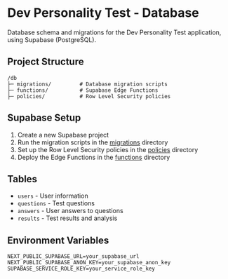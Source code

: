 # Dev Personality Test - Database

Database schema and migrations for the Dev Personality Test application, using Supabase (PostgreSQL).

## Project Structure

```
/db
├─ migrations/         # Database migration scripts
├─ functions/          # Supabase Edge Functions
├─ policies/           # Row Level Security policies
```

## Supabase Setup

1. Create a new Supabase project
2. Run the migration scripts in the [migrations](migrations/) directory
3. Set up the Row Level Security policies in the [policies](policies/) directory
4. Deploy the Edge Functions in the [functions](functions/) directory

## Tables

- `users` - User information
- `questions` - Test questions
- `answers` - User answers to questions
- `results` - Test results and analysis

## Environment Variables

```
NEXT_PUBLIC_SUPABASE_URL=your_supabase_url
NEXT_PUBLIC_SUPABASE_ANON_KEY=your_supabase_anon_key
SUPABASE_SERVICE_ROLE_KEY=your_service_role_key
```